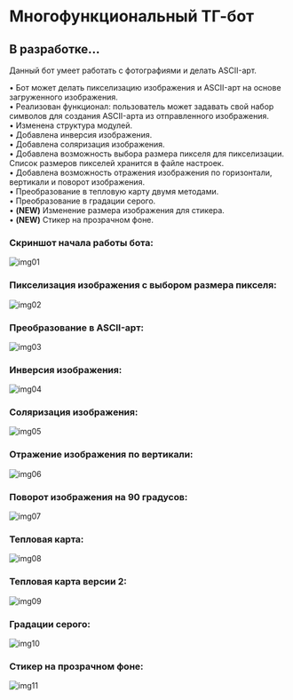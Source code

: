 # Многофункциональный ТГ-бот
## В разработке...

Данный бот умеет работать с фотографиями и делать ASCII-арт.

• Бот может делать пикселизацию изображения и ASCII-арт на основе загруженного изображения.  
• Реализован функционал: пользователь может задавать свой набор символов для создания ASCII-арта из отправленного изображения.  
• Изменена структура модулей.  
• Добавлена инверсия изображения.  
• Добавлена соляризация изображения.  
• Добавлена возможность выбора размера пикселя для пикселизации. Список размеров пикселей хранится в файле настроек.  
• Добавлена возможность отражения изображения по горизонтали, вертикали и поворот изображения.  
• Преобразование в тепловую карту двумя методами.  
• Преобразование в градации серого.  
• **(NEW)** Изменение размера изображения для стикера.  
• **(NEW)** Стикер на прозрачном фоне.  

### Скриншот начала работы бота:
![img01](https://github.com/Topotun77/multifunctional_bot/blob/master/ScreenShots/n001.JPG?raw=true)
### Пикселизация изображения с выбором размера пикселя:
![img02](https://github.com/Topotun77/multifunctional_bot/blob/master/ScreenShots/n002.JPG?raw=true)
### Преобразование в ASCII-арт:
![img03](https://github.com/Topotun77/multifunctional_bot/blob/master/ScreenShots/n003.JPG?raw=true)
### Инверсия изображения:
![img04](https://github.com/Topotun77/multifunctional_bot/blob/master/ScreenShots/n004.JPG?raw=true)
### Соляризация изображения:
![img05](https://github.com/Topotun77/multifunctional_bot/blob/master/ScreenShots/n005.JPG?raw=true)
### Отражение изображения по вертикали:
![img06](https://github.com/Topotun77/multifunctional_bot/blob/master/ScreenShots/n006.JPG?raw=true)
### Поворот изображения на 90 градусов:
![img07](https://github.com/Topotun77/multifunctional_bot/blob/master/ScreenShots/n007.JPG?raw=true)
### Тепловая карта:
![img08](https://github.com/Topotun77/multifunctional_bot/blob/master/ScreenShots/n010.JPG?raw=true)
### Тепловая карта версии 2:
![img09](https://github.com/Topotun77/multifunctional_bot/blob/master/ScreenShots/n011.JPG?raw=true)
### Градации серого:
![img10](https://github.com/Topotun77/multifunctional_bot/blob/master/ScreenShots/n009.JPG?raw=true)
### Стикер на прозрачном фоне:
![img11](https://github.com/Topotun77/multifunctional_bot/blob/master/ScreenShots/n012.JPG?raw=true)
